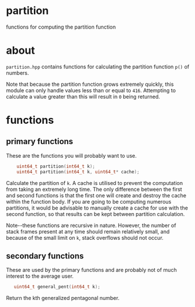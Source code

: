# partition
functions for computing the partition function

# about

`partition.hpp` contains functions for calculating the partition
function `p()` of numbers.

Note that because the partition function grows extremely quickly,
this module can only handle values less than or equal to `416`. 
Attempting to calculate a value greater than this will result in
`0` being returned.

# functions

## primary functions
   
These are the functions you will probably want to use.

```C++
    uint64_t partition(int64_t k);  
    uint64_t partition(int64_t k, uint64_t* cache);  
```

Calculate the partition of `k`. A cache is utilised to prevent the
computation from taking an extremely long time. The only difference
between the first and second functions is that the first one will
create and destroy the cache within the function body. If you are going
to be computing numerous partitions, it would be advisable to manually
create a cache for use with the second function, so that results can be
kept between partition calculation.

Note--these functions are recursive in nature. However, the number of 
stack frames present at any time should remain relatively small, and 
because of the small limit on `k`, stack overflows should not occur.

## secondary functions

These are used by the primary functions and are probably not of much
interest to the average user.

```C++
   uint64_t general_pent(int64_t k); 
```

Return the kth generalized pentagonal number.

